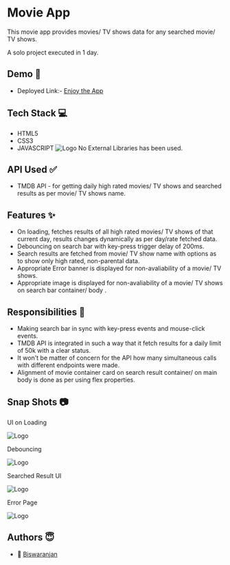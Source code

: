 
# Movie App

This movie app provides movies/ TV shows data for any searched movie/ TV shows.

A solo project executed in 1 day.


## Demo  🎥

- Deployed Link:- [Enjoy the App](https://uniquemoviesearch.netlify.app/)


## Tech Stack 💻

- HTML5
- CSS3
- JAVASCRIPT
![Logo](https://user-images.githubusercontent.com/30186107/29488525-f55a69d0-84da-11e7-8a39-5476f663b5eb.png)
No External Libraries has been used.

## API Used ✅

- TMDB API - for getting daily high rated movies/ TV shows and searched results as per movie/ TV shows name.


## Features ✨

- On loading, fetches results of all high rated movies/ TV shows of that current day, results changes dynamically as per day/rate fetched data.
- Debouncing on search bar with key-press trigger delay of 200ms.
- Search results are fetched from movie/ TV show name with options as to show only high rated, non-parental data.
- Appropriate Error banner is displayed for non-avaliability of a movie/ TV shows.
- Appropriate image is displayed for non-avaliability of a movie/ TV shows on search bar container/ body .

## Responsibilities 💪

- Making search bar in sync with key-press events and mouse-click events.
- TMDB API is integrated in such a way that it fetch results for a daily limit of 50k with a clear status.
- It won't be matter of concern for the API how many simultaneous calls with different endpoints were made.
- Alignment of movie container card on search result container/ on main body is done as per using flex properties.




## Snap Shots 📷

UI on Loading

![Logo](https://images2.imgbox.com/85/0d/VJabqDdG_o.jpg)

Debouncing

![Logo](https://images2.imgbox.com/b4/fc/hmio7Jom_o.jpg)

Searched Result UI

![Logo](https://images2.imgbox.com/a8/90/mZLERIO9_o.jpg)

Error Page

![Logo](https://images2.imgbox.com/00/fa/i5SbrS59_o.jpg)


## Authors  😇


- 👤 [Biswaranjan](https://www.github.com/icyflame21)


